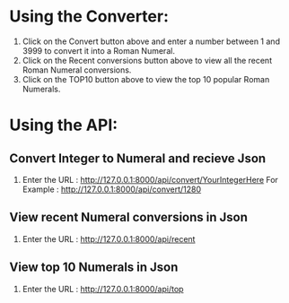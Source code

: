 # Using the Converter:
1. Click on the Convert button above and enter a number between 1 and 3999 to convert it into a Roman Numeral.
2. Click on the Recent conversions button above to view all the recent Roman Numeral conversions.
3. Click on the  TOP10 button above to view the top 10 popular Roman Numerals.

# Using the API:
## Convert Integer to Numeral and recieve Json
1. Enter the URL : http://127.0.0.1:8000/api/convert/YourIntegerHere
For Example : http://127.0.0.1:8000/api/convert/1280
## View recent Numeral conversions in Json
1. Enter the URL : http://127.0.0.1:8000/api/recent
## View top 10 Numerals in Json
1. Enter the URL : http://127.0.0.1:8000/api/top
